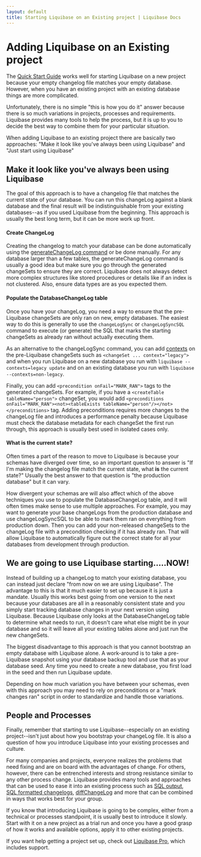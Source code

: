 ```yaml
---
layout: default
title: Starting Liquibase on an Existing project | Liquibase Docs
---
```


# Adding Liquibase on an Existing project

The [Quick Start Guide](/quickstart.html) works well for starting Liquibase on a new project because your empty changelog file matches your empty database. 
However, when you have an existing project with an existing database things are more complicated.
                                            
Unfortunately, there is no simple "this is how you do it" answer because there is so much variations in projects, processes and requirements. 
Liquibase provides many tools to help the process, but it is up to you to decide the best way to combine them for your particular situation.    

When adding Liquibase to an existing project there are basically two approaches: "Make it look like you've always been using Liquibase" and "Just start using Liquibase" 

## Make it look like you've always been using Liquibase

The goal of this approach is to have a changelog file that matches the current state of your database. You can run this changeLog against a blank database and the final result will be indistinguishable from your existing databases--as if you used Liquibase from the beginning.
This approach is usually the best long term, but it can be more work up front. 

#### Create ChangeLog 
Creating the changelog to match your database can be done automatically using the [generateChangeLog command](generating_changelogs.html) or be done manually. 
For any database larger than a few tables, the generateChangeLog command is usually a good idea but make sure you go through the generated changeSets to ensure they are correct. Liquibase does not always detect more complex structures like stored procedures or details like if an index is not clustered. Also, ensure data types are as you expected them.
  
#### Populate the DatabaseChangeLog table  
Once you have your changeLog, you need a way to ensure that the pre-Liquibase changeSets are only ran on new, empty databases. The easiest way to do this is generally to use the `changeLogSync` or `changeLogSyncSQL` command to execute (or generate) the SQL that marks the starting changeSets as already ran without actually executing them.

As an alternative to the changeLogSync command, you can add [contexts](contexts.html) on the pre-Liquibase changeSets such as `<changeSet ... context="legacy">` and when you run Liquibase on a new database you run with `liquibase --contexts=legacy update` and on an existing database you run with `liquibase --contexts=non-legacy`.

Finally, you can add `<precondition onFail="MARK_RAN">` tags to the generated changeSets. For example, if you have a `<createTable tableName="person">` changeSet, you would add `<preconditions onFail="MARK_RAN"><not><tableExists tableName="person"/></not></preconditions>` tag.
Adding preconditions requires more changes to the changeLog file and introduces a performance penalty because Liquibase must check the database metadata for each changeSet the first run through, this approach is usually best used in isolated cases only.  

#### What is the current state?  
Often times a part of the reason to move to Liquibase is because your schemas have diverged over time, so an important question to answer is "If I'm making the changelog file match the current state, what **is** the current state?"
Usually the best answer to that question is "the production database" but it can vary. 

How divergent your schemas are will also affect which of the above techniques you use to populate the DatabaseChangeLog table, and it will often times make sense to use multiple approaches. 
For example, you may want to generate your base changeLogs from the production database and use changeLogSyncSQL to be able to mark them ran on everything from production down. 
Then you can add your non-released changeSets to the changeLog file with a precondition checking if it has already ran. That will allow Liquibase to automatically figure out the correct state for all your databases from development through production.
           
             
## We are going to use Liquibase starting.....NOW!

Instead of building up a changeLog to match your existing database, you can instead just declare "from now on we are using Liquibase".
The advantage to this is that it much easier to set up because it is just a mandate. 
Usually this works best going from one version to the next because your databases are all in a reasonably consistent state and you simply start tracking database changes in your next version using Liquibase. 
Because Liquibase only looks at the DatabaseChangeLog table to determine what needs to run, it doesn't care what else might be in your database and so it will leave all your existing tables alone and just run the new changeSets.

The biggest disadvantage to this approach is that you cannot bootstrap an empty database with Liquibase alone. A work-around is to take a pre-Liquibase snapshot using your database backup tool and use that as your database seed. 
Any time you need to create a new database, you first load in the seed and then run Liquibase update. 
  
Depending on how much variation you have between your schemas, even with this approach you may need to rely on preconditions or a "mark changes ran" script in order to standardize and handle those variations.  


## People and Processes

Finally, remember that starting to use Liquibase--especially on an existing project--isn't just about how you bootstrap your changeLog file. It is also a question of how you introduce Liquibase into your existing processes and culture.

For many companies and projects, everyone realizes the problems that need fixing and are on board with the advantages of change. 
For others, however, there can be entrenched interests and strong resistance similar to any other process change. 
Liquibase provides many tools and approaches that can be used to ease it into an existing process such as [SQL output](sql_output.html), [SQL formatted changelogs](sql_format.html), [diffChangeLog](diff.html) and more that can be combined
in ways that works best for your group.

If you know that introducing Liquibase is going to be complex, either from a technical or processes standpoint, it is usually best to introduce it slowly.
Start with it on a new project as a trial run and once you have a good grasp of how it works and available options, apply it to other existing projects. 

If you want help getting a project set up, check out [Liquibase Pro](https://support.liquibase.org/), which includes support. 
